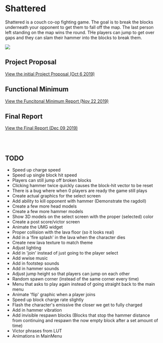 # Shattered

Shattered is a couch co-op fighting game. The goal is to break the blocks underneath your opponent to get them to fall off the map. The last person left standing on the map wins the round. THe players can jump to get over gaps and they can slam their hammer into the blocks to break them.

[![](http://img.youtube.com/vi/7iyEakgkWJA/0.jpg)](http://www.youtube.com/watch?v=7iyEakgkWJA "Shattered Alpha Demo")

## Project Proposal

[View the initial Project Proposal (Oct 6 2019)](./Documents/ProjectProposal/CSCI5920_FinalProjectProposal_SethMiers.pdf)

## Functional Minimum

[View the Funcitonal Minimum Report (Nov 22 2019)](./Documents/FunctionalMinimum/CSCI5920_FinalProjectProposal_SethMiers.pdf)

## Final Report

[View the Final Report (Dec 09 2019)](./Documents/FinalReport/CSCI5920_FinalProjectWriteup_SethMiers.pdf)


<br><br>
## TODO
 * Speed up charge speed
 * Speed up single block hit speed
 * Players can still jump off broken blocks
 * Clicking hammer twice quickly causes the block-hit vector to be reset
 * There is a bug where when 0 players are ready the game still plays
 * Create actual graphics for the select screen
 * Add ability to kill opponent with hammer (Demonstrate the ragdoll)
 * Create a few more head models
 * Create a few more hammer models
 * Show 3D models on the select screen with the proper (selected) color
 * Create a post score/victor screen
 * Animate the UMG widget
 * Proper collision with the lava floor (so it looks real)
 * Add in a 'fire splash' in the lava when the character dies
 * Create new lava texture to match theme
 * Adjust lighting
 * Add in 'join' instead of just going to the player select
 * Add wwise music
 * Add in footstep sounds
 * Add in hammer sounds
 * Adjust jump height so that players can jump on each other
 * Random spawn corner (instead of the same corner every time)
 * Menu that asks to play again instead of going straight back to the main menu
 * Animate 'flip' graphic when a player joins
 * Speed up block charge rate slightly
 * Flash the character's emissive the closer we get to fully charged
 * Add in hammer vibration
 * Add invisible respawn blocks (Blocks that stop the hammer distance from continuing and respawn the now empty block after a set amount of time)
 * Victor phrases from LUT
 * Animations in MainMenu
 
